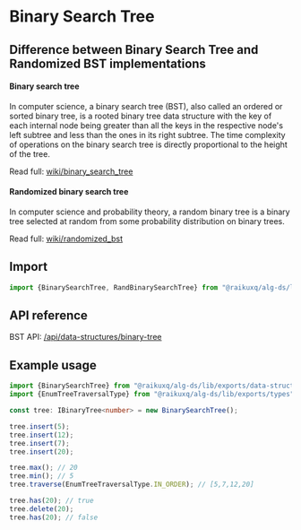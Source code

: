 # Binary Search Tree

## Difference between Binary Search Tree and Randomized BST implementations

#### Binary search tree

In computer science, a binary search tree (BST), also called an ordered or sorted binary tree, is a rooted binary tree
data structure with the key of each internal node being greater than all the keys in the respective node's left subtree
and less than the ones in its right subtree. The time complexity of operations on the binary search tree is directly
proportional to the height of the tree.

Read full: [wiki/binary_search_tree](https://en.wikipedia.org/wiki/Binary_search_tree)

#### Randomized binary search tree

In computer science and probability theory, a random binary tree is a binary tree selected at random from some
probability distribution on binary trees.

Read full: [wiki/randomized_bst](https://en.wikipedia.org/wiki/Random_binary_tree)

## Import

```ts
import {BinarySearchTree, RandBinarySearchTree} from "@raikuxq/alg-ds/lib/exports/data-structures";
```

## API reference

BST API: [/api/data-structures/binary-tree](/api/data-structures/binary-tree)

## Example usage

```ts
import {BinarySearchTree} from "@raikuxq/alg-ds/lib/exports/data-structures";
import {EnumTreeTraversalType} from "@raikuxq/alg-ds/lib/exports/types";

const tree: IBinaryTree<number> = new BinarySearchTree();

tree.insert(5);
tree.insert(12);
tree.insert(7);
tree.insert(20);

tree.max(); // 20
tree.min(); // 5
tree.traverse(EnumTreeTraversalType.IN_ORDER); // [5,7,12,20]

tree.has(20); // true
tree.delete(20);
tree.has(20); // false

```
